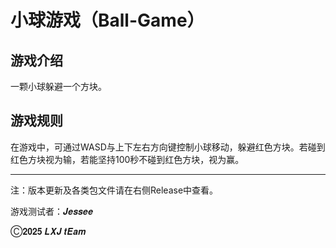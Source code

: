 # 小球游戏（Ball-Game）
## 游戏介绍
一颗小球躲避一个方块。
## 游戏规则
在游戏中，可通过WASD与上下左右方向键控制小球移动，躲避红色方块。若碰到红色方块视为输，若能坚持100秒不碰到红色方块，视为赢。

------
注：版本更新及各类包文件请在右侧Release中查看。

游戏测试者：𝑱𝒆𝒔𝒔𝒆𝒆

Ⓒ𝟐𝟎𝟐𝟓 𝑳𝑿𝑱 𝒕𝑬𝒂𝒎

